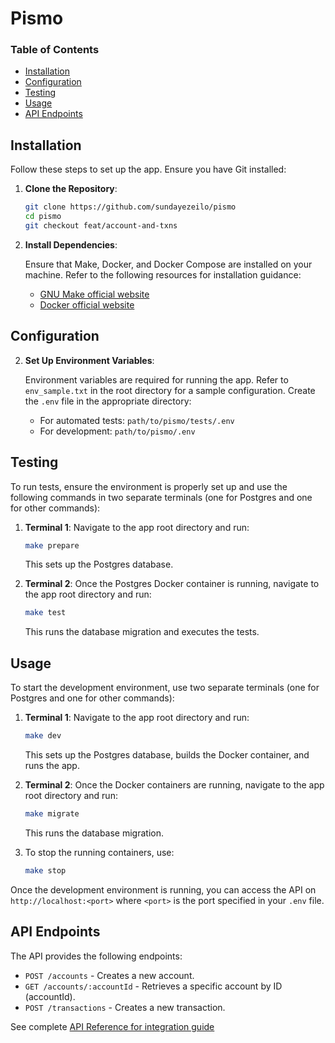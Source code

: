 # Pismo

### Table of Contents

- [Installation](#installation)
- [Configuration](#configuration)
- [Testing](#testing)
- [Usage](#usage)
- [API Endpoints](#api-endpoints)

## Installation

Follow these steps to set up the app. Ensure you have Git installed:

1. **Clone the Repository**:

    ```sh
    git clone https://github.com/sundayezeilo/pismo
    cd pismo
    git checkout feat/account-and-txns
    ```

2. **Install Dependencies**:
   
    Ensure that Make, Docker, and Docker Compose are installed on your machine. Refer to the following resources for installation guidance:
    - [GNU Make official website](https://www.gnu.org/software/make/)
    - [Docker official website](https://www.docker.com/products/docker-desktop)

## Configuration

2. **Set Up Environment Variables**:

    Environment variables are required for running the app. Refer to `env_sample.txt` in the root directory for a sample configuration. Create the `.env` file in the appropriate directory:

    - For automated tests: `path/to/pismo/tests/.env`
    - For development: `path/to/pismo/.env`

## Testing

To run tests, ensure the environment is properly set up and use the following commands in two separate terminals (one for Postgres and one for other commands):

1. **Terminal 1**: Navigate to the app root directory and run:

    ```sh
    make prepare
    ```

    This sets up the Postgres database.

2. **Terminal 2**: Once the Postgres Docker container is running, navigate to the app root directory and run:

    ```sh
    make test
    ```

    This runs the database migration and executes the tests.

## Usage

To start the development environment, use two separate terminals (one for Postgres and one for other commands):

1. **Terminal 1**: Navigate to the app root directory and run:

    ```sh
    make dev
    ```

    This sets up the Postgres database, builds the Docker container, and runs the app.

2. **Terminal 2**: Once the Docker containers are running, navigate to the app root directory and run:

    ```sh
    make migrate
    ```

    This runs the database migration.

3. To stop the running containers, use:

    ```sh
    make stop
    ```

Once the development environment is running, you can access the API on `http://localhost:<port>` where `<port>` is the port specified in your `.env` file.

## API Endpoints

The API provides the following endpoints:

- `POST /accounts` - Creates a new account.
- `GET /accounts/:accountId` - Retrieves a specific account by ID (accountId).
- `POST /transactions` - Creates a new transaction.

See complete [API Reference for integration guide]()
